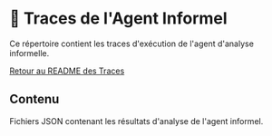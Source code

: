 # 🧐 Traces de l'Agent Informel

Ce répertoire contient les traces d'exécution de l'agent d'analyse informelle.

[Retour au README des Traces](../README.md)

## Contenu

Fichiers JSON contenant les résultats d'analyse de l'agent informel.
